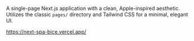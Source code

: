 A single-page Next.js application with a clean, Apple-inspired aesthetic. Utilizes the classic `pages/` directory and Tailwind CSS for a minimal, elegant UI.

https://next-spa-bice.vercel.app/
